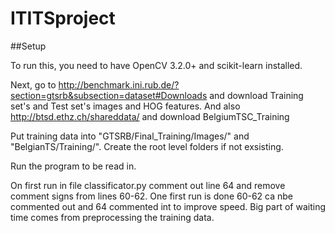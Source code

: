# ITITSproject

##Setup

To run this, you need to have OpenCV 3.2.0+ and scikit-learn installed.

Next, go to http://benchmark.ini.rub.de/?section=gtsrb&subsection=dataset#Downloads and download Training set's and Test set's images and HOG features.
And also http://btsd.ethz.ch/shareddata/  and download BelgiumTSC_Training

Put training data into "GTSRB/Final_Training/Images/" and "BelgianTS/Training/". Create the root level folders if not exsisting.

Run the program to be read in.

On first run in file classificator.py comment out line 64 and remove comment signs from lines 60-62. One first run is done 60-62 ca nbe commented out and 64 commented int to improve speed. Big part of waiting time comes from preprocessing the training data.
